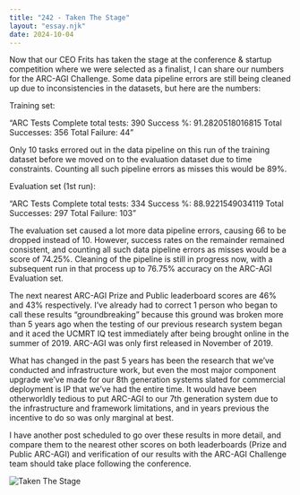 ```yaml
---
title: "242 - Taken The Stage"
layout: "essay.njk"
date: 2024-10-04
---
```


Now that our CEO Frits has taken the stage at the conference & startup competition where we were selected as a finalist, I can share our numbers for the ARC-AGI Challenge. Some data pipeline errors are still being cleaned up due to inconsistencies in the datasets, but here are the numbers:
 
Training set:
 
“ARC Tests Complete
total tests: 390
Success %: 91.2820518016815
Total Successes: 356
Total Failure: 44”

Only 10 tasks errored out in the data pipeline on this run of the training dataset before we moved on to the evaluation dataset due to time constraints. Counting all such pipeline errors as misses this would be 89%.

Evaluation set (1st run):

“ARC Tests Complete
total tests: 334
Success %: 88.9221549034119
Total Successes: 297
Total Failure: 103”

The evaluation set caused a lot more data pipeline errors, causing 66 to be dropped instead of 10. However, success rates on the remainder remained consistent, and counting all such data pipeline errors as misses would be a score of 74.25%. Cleaning of the pipeline is still in progress now, with a subsequent run in that process up to 76.75% accuracy on the ARC-AGI Evaluation set. 

The next nearest ARC-AGI Prize and Public leaderboard scores are 46% and 43% respectively. I’ve already had to correct 1 person who began to call these results “groundbreaking” because this ground was broken more than 5 years ago when the testing of our previous research system began and it aced the UCMRT IQ test immediately after being brought online in the summer of 2019. ARC-AGI was only first released in November of 2019.

What has changed in the past 5 years has been the research that we’ve conducted and infrastructure work, but even the most major component upgrade we’ve made for our 8th generation systems slated for commercial deployment is IP that we’ve had the entire time. It would have been otherworldly tedious to put ARC-AGI to our 7th generation system due to the infrastructure and framework limitations, and in years previous the incentive to do so was only marginal at best.

I have another post scheduled to go over these results in more detail, and compare them to the nearest other scores on both leaderboards (Prize and Public ARC-AGI) and verification of our results with the ARC-AGI Challenge team should take place following the conference.

![Taken The Stage](https://media.licdn.com/dms/image/v2/D5622AQHwQJh4GSs9ew/feedshare-shrink_800/feedshare-shrink_800/0/1725998906919?e=1736985600&v=beta&t=eBzriJcvGbZZNv7p6I_MhfI77YvCAafKqp2yeFGMlNc)